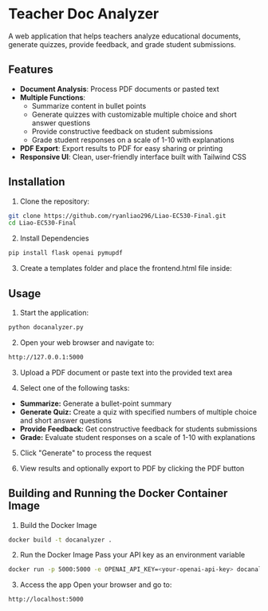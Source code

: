 # Teacher Doc Analyzer

A web application that helps teachers analyze educational documents, generate quizzes, provide feedback, and grade student submissions.

## Features

- **Document Analysis**: Process PDF documents or pasted text
- **Multiple Functions**:
  - Summarize content in bullet points
  - Generate quizzes with customizable multiple choice and short answer questions
  - Provide constructive feedback on student submissions
  - Grade student responses on a scale of 1-10 with explanations
- **PDF Export**: Export results to PDF for easy sharing or printing
- **Responsive UI**: Clean, user-friendly interface built with Tailwind CSS

## Installation

1. Clone the repository:
```bash
git clone https://github.com/ryanliao296/Liao-EC530-Final.git
cd Liao-EC530-Final
```
2. Install Dependencies
```bash
pip install flask openai pymupdf
```

3. Create a templates folder and place the frontend.html file inside:

## Usage
1. Start the application:
```bash
python docanalyzer.py
```

2. Open your web browser and navigate to:
```bash
http://127.0.0.1:5000
```

3. Upload a PDF document or paste text into the provided text area

4. Select one of the following tasks:
- **Summarize:** Generate a bullet-point summary
- **Generate Quiz:** Create a quiz with specified numbers of multiple choice and short answer questions
- **Provide Feedback:** Get constructive feedback for students submissions
- **Grade:** Evaluate student responses on a scale of 1-10 with explanations

5. Click "Generate" to process the request

6. View results and optionally export to PDF by clicking the PDF button

## Building and Running the Docker Container Image

1. Build the Docker Image
```bash
docker build -t docanalyzer .
```
2. Run the Docker Image
Pass your API key as an environment variable
```bash
docker run -p 5000:5000 -e OPENAI_API_KEY=<your-openai-api-key> docanalyzer
```

3. Access the app
Open your browser and go to:
```bash
http://localhost:5000
```
